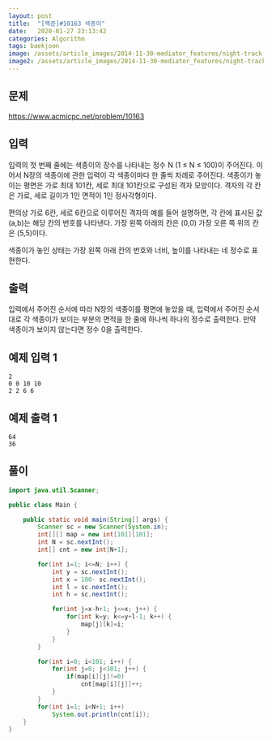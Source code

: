 ```yaml
---
layout: post
title:  "[백준]#10163 색종이"
date:   2020-01-27 23:13:42
categories: Algorithm
tags: baekjoon
image: /assets/article_images/2014-11-30-mediator_features/night-track.JPG
image2: /assets/article_images/2014-11-30-mediator_features/night-track-mobile.JPG
---
```


문제
--------------------

https://www.acmicpc.net/problem/10163

입력
---------------------------

입력의 첫 번째 줄에는 색종이의 장수를 나타내는 정수 N (1 ≤ N ≤ 100)이 주어진다. 이어서 N장의 색종이에 관한 입력이 각 색종이마다 한 줄씩 차례로 주어진다. 색종이가 놓이는 평면은 가로 최대 101칸, 세로 최대 101칸으로 구성된 격자 모양이다. 격자의 각 칸은 가로, 세로 길이가 1인 면적이 1인 정사각형이다. 

편의상 가로 6칸, 세로 6칸으로 이루어진 격자의 예를 들어 설명하면, 각 칸에 표시된 값 (a,b)는 해당 칸의 번호를 나타낸다. 가장 왼쪽 아래의 칸은 (0,0) 가장 오른 쪽 위의 칸은 (5,5)이다. 

색종이가 놓인 상태는 가장 왼쪽 아래 칸의 번호와 너비, 높이를 나타내는 네 정수로 표현한다.

출력
----------------

입력에서 주어진 순서에 따라 N장의 색종이를 평면에 놓았을 때, 입력에서 주어진 순서대로 각 색종이가 보이는 부분의 면적을 한 줄에 하나씩 하나의 정수로 출력한다. 만약 색종이가 보이지 않는다면 정수 0을 출력한다. 

예제 입력 1 
----------------------

```
2
0 0 10 10
2 2 6 6
```

예제 출력 1 
------------------------

```
64
36
```

풀이
--------------------------

```java
import java.util.Scanner;

public class Main {

    public static void main(String[] args) {
        Scanner sc = new Scanner(System.in);
        int[][] map = new int[101][101];
        int N = sc.nextInt();
        int[] cnt = new int[N+1];

        for(int i=1; i<=N; i++) {
            int y = sc.nextInt();
            int x = 100- sc.nextInt();
            int l = sc.nextInt();
            int h = sc.nextInt();

            for(int j=x-h+1; j<=x; j++) {
                for(int k=y; k<=y+l-1; k++) {
                    map[j][k]=i;
                }
            }
        }

        for(int i=0; i<101; i++) {
            for(int j=0; j<101; j++) {
                if(map[i][j]!=0)
                    cnt[map[i][j]]++;
            }
        }
        for(int i=1; i<N+1; i++)
            System.out.println(cnt[i]);
    }
}
```
